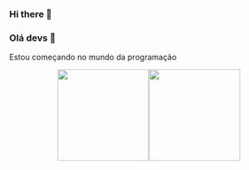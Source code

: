 ### Hi there 👋

### Olá devs 👋

Estou começando no mundo da programação
<div align="center">
  <a href="https://github.com/joaojaocme">
  
  
  <img height="165em" src="https://github-readme-stats.vercel.app/api?username=joaojaocme&show_icons=true&theme=tokyonight&include_all_commits=true&count_private=true"/><img height="165em" src="https://github-readme-stats.vercel.app/api/top-langs/?username=joaojaocme&layout=compact&langs_count=7&theme=tokyonight"/>
</div>
  
<!--


<!--
**joaojaocme/joaojaocme** is a ✨ _special_ ✨ repository because its `README.md` (this file) appears on your GitHub profile.

Here are some ideas to get you started:

- 🔭 I’m currently working on ...
- 🌱 I’m currently learning ...
- 👯 I’m looking to collaborate on ...
- 🤔 I’m looking for help with ...
- 💬 Ask me about ...
- 📫 How to reach me: ...
- 😄 Pronouns: ...
- ⚡ Fun fact: ...
-->
